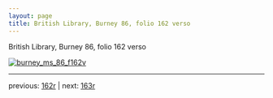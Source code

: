 ```yaml
---
layout: page
title: British Library, Burney 86, folio 162 verso
---
```


British Library, Burney 86, folio 162 verso

[![burney_ms_86_f162v](http://www.homermultitext.org/iipsrv?IIIF=/project/homer/pyramidal/deepzoom/bl/burney86imgs/v1/burney_ms_86_f162v.tif/full/800,/0/default.jpg)](http://www.homermultitext.org/ict2/?urn=urn:cite2:bl:burney86imgs.v1:burney_ms_86_f162v) 

---

previous:  [162r](../162r/) | next: [163r](../163r/)